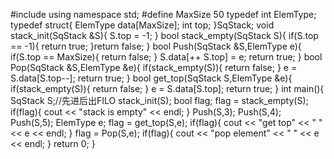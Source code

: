 #include <iostream>
using namespace std;
#define MaxSize 50
typedef int ElemType;
typedef struct{
    ElemType data[MaxSize];
    int top;
}SqStack;
void stack_init(SqStack &S){
    S.top = -1;
}
bool stack_empty(SqStack S){
    if(S.top == -1){
        return true;
    }return false;
}
bool Push(SqStack &S,ElemType e){
    if(S.top == MaxSize){
        return false;
    }
    S.data[++ S.top] = e;
    return true;
}
bool Pop(SqStack &S,ElemType &e){
    if(stack_empty(S)){
        return false;
    }
    e = S.data[S.top--];
    return true;
}
bool get_top(SqStack S,ElemType &e){
    if(stack_empty(S)){
        return false;
    }
    e = S.data[S.top];
    return true;
}
int main(){
    SqStack S;//先进后出FILO
    stack_init(S);
    bool flag;
    flag = stack_empty(S);
    if(flag){
        cout << "stack is empty" << endl;
    }
    Push(S,3);
    Push(S,4);
    Push(S,5);
    ElemType e;
    flag = get_top(S,e);
    if(flag){
        cout << "get top" << " " << e << endl;
    }
    flag = Pop(S,e);
    if(flag){
        cout << "pop element" << " " << e << endl;
    }
    return 0;
}
